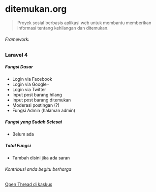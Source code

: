 # ditemukan.org
> Proyek sosial berbasis aplikasi web untuk membantu memberikan informasi tentang kehilangan dan ditemukan.

###### Framework:
### Laravel 4

##### Fungsi Dasar
- Login via Facebook
- Login via Google+
- Login via Twitter
- Input post barang hilang
- Input post barang ditemukan
- Moderasi postingan (?)
- Fungsi Admin (halaman admin)

##### Fungsi yang Sudah Selesai
- Belum ada

##### Total Fungsi
- Tambah disini jika ada saran

###### Kontribusi anda begitu berharga
[Open Thread di kaskus](http://www.kaskus.co.id/thread/531b38f841cb17e66e8b45cb/non-profit-mencari-developer-untuk-ditemukanorg/)